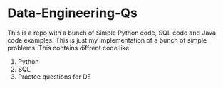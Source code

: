 # Data-Engineering-Qs
This is a repo with a bunch of Simple Python code, SQL code and Java code examples. This is just my implementation of a bunch of simple problems.
This contains diffrent code like 
1. Python
2. SQL
3. Practce questions for DE